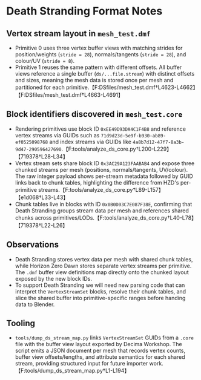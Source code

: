 # Death Stranding Format Notes

## Vertex stream layout in `mesh_test.dmf`
- Primitive 0 uses three vertex buffer views with matching strides for position/weights (`stride = 28`), normals/tangents (`stride = 28`), and colour/UV (`stride = 8`).
- Primitive 1 reuses the same pattern with different offsets.  All buffer views reference a single buffer (`ds/...file.stream`) with distinct offsets and sizes, meaning the mesh data is stored once per mesh and partitioned for each primitive.【F:DSfiles/mesh_test.dmf†L4623-L4662】【F:DSfiles/mesh_test.dmf†L4663-L4691】

## Block identifiers discovered in `mesh_test.core`
- Rendering primitives use block ID `0xEE49D93DA4C1F4B8` and reference vertex streams via GUIDs such as `71d9d23d-5e9f-b930-ab89-ef0525098768` and index streams via GUIDs like `4a8b7d12-47f7-8a3b-9d47-290596427690`.【F:tools/analyze_ds_core.py†L200-L229】【719378†L28-L34】
- Vertex stream sets share block ID `0x3AC29A123FAABAB4` and expose three chunked streams per mesh (positions, normals/tangents, UV/colour).  The raw integer payload shows per-stream metadata followed by GUID links back to chunk tables, highlighting the difference from HZD's per-primitive streams.【F:tools/analyze_ds_core.py†L89-L157】【e1d068†L33-L43】
- Chunk tables live in blocks with ID `0x0B0D03C7E087F38E`, confirming that Death Stranding groups stream data per mesh and references shared chunks across primitives/LODs.【F:tools/analyze_ds_core.py†L40-L78】【719378†L22-L26】

## Observations
- Death Stranding stores vertex data per mesh with shared chunk tables, while Horizon Zero Dawn stores separate vertex streams per primitive.  The `.dmf` buffer view definitions map directly onto the chunked layout exposed by the new block IDs.
- To support Death Stranding we will need new parsing code that can interpret the `VertexStreamSet` blocks, resolve their chunk tables, and slice the shared buffer into primitive-specific ranges before handing data to Blender.

## Tooling
- `tools/dump_ds_stream_map.py` links `VertexStreamSet` GUIDs from a `.core` file with the buffer view layout exported by Decima Workshop. The script emits a JSON document per mesh that records vertex counts, buffer view offsets/lengths, and attribute semantics for each shared stream, providing structured input for future importer work.【F:tools/dump_ds_stream_map.py†L1-L194】

